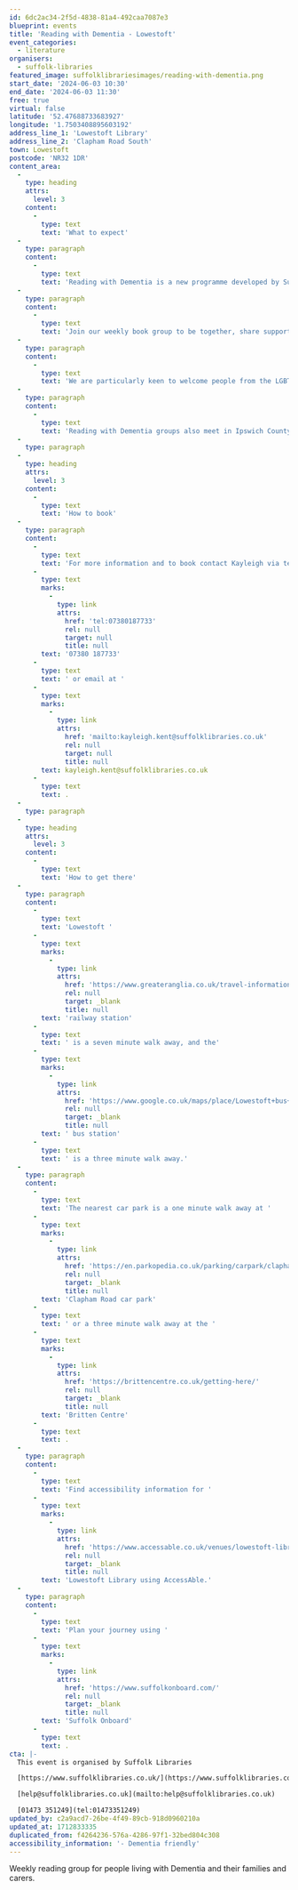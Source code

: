 ```yaml
---
id: 6dc2ac34-2f5d-4838-81a4-492caa7087e3
blueprint: events
title: 'Reading with Dementia - Lowestoft'
event_categories:
  - literature
organisers:
  - suffolk-libraries
featured_image: suffolklibrariesimages/reading-with-dementia.png
start_date: '2024-06-03 10:30'
end_date: '2024-06-03 11:30'
free: true
virtual: false
latitude: '52.47688733683927'
longitude: '1.7503408895603192'
address_line_1: 'Lowestoft Library'
address_line_2: 'Clapham Road South'
town: Lowestoft
postcode: 'NR32 1DR'
content_area:
  -
    type: heading
    attrs:
      level: 3
    content:
      -
        type: text
        text: 'What to expect'
  -
    type: paragraph
    content:
      -
        type: text
        text: 'Reading with Dementia is a new programme developed by Suffolk Libraries, with The Reading Agency, to support people living with dementia and their carers.'
  -
    type: paragraph
    content:
      -
        type: text
        text: 'Join our weekly book group to be together, share support, and find out about resources available. '
  -
    type: paragraph
    content:
      -
        type: text
        text: 'We are particularly keen to welcome people from the LGBTQIA+ community, people with learning disabilities and people from ethnic minority backgrounds.'
  -
    type: paragraph
    content:
      -
        type: text
        text: 'Reading with Dementia groups also meet in Ipswich County Library and Newmarket Library.'
  -
    type: paragraph
  -
    type: heading
    attrs:
      level: 3
    content:
      -
        type: text
        text: 'How to book'
  -
    type: paragraph
    content:
      -
        type: text
        text: 'For more information and to book contact Kayleigh via telephone on '
      -
        type: text
        marks:
          -
            type: link
            attrs:
              href: 'tel:07380187733'
              rel: null
              target: null
              title: null
        text: '07380 187733'
      -
        type: text
        text: ' or email at '
      -
        type: text
        marks:
          -
            type: link
            attrs:
              href: 'mailto:kayleigh.kent@suffolklibraries.co.uk'
              rel: null
              target: null
              title: null
        text: kayleigh.kent@suffolklibraries.co.uk
      -
        type: text
        text: .
  -
    type: paragraph
  -
    type: heading
    attrs:
      level: 3
    content:
      -
        type: text
        text: 'How to get there'
  -
    type: paragraph
    content:
      -
        type: text
        text: 'Lowestoft '
      -
        type: text
        marks:
          -
            type: link
            attrs:
              href: 'https://www.greateranglia.co.uk/travel-information/station-information/lwt'
              rel: null
              target: _blank
              title: null
        text: 'railway station'
      -
        type: text
        text: ' is a seven minute walk away, and the'
      -
        type: text
        marks:
          -
            type: link
            attrs:
              href: 'https://www.google.co.uk/maps/place/Lowestoft+bus+station/@52.4770576,1.7497725,18z/data=!4m24!1m15!4m14!1m6!1m2!1s0x47da1af4dc6a0171:0xa9d78eb97007c720!2sLowestoft+Library!2m2!1d1.7503366!2d52.4768238!1m6!1m2!1s0x47da1af56d372b2b:0x7065be204d63f941!2sLowestoft+bus+station,+Lowestoft+NR32+1NL!2m2!1d1.7519173!2d52.4773506!3m7!1s0x47da1af56d372b2b:0x7065be204d63f941!6m1!1v5!8m2!3d52.4773506!4d1.7519173!16s%2Fg%2F1q67mdqrk?entry=ttu'
              rel: null
              target: _blank
              title: null
        text: ' bus station'
      -
        type: text
        text: ' is a three minute walk away.'
  -
    type: paragraph
    content:
      -
        type: text
        text: 'The nearest car park is a one minute walk away at '
      -
        type: text
        marks:
          -
            type: link
            attrs:
              href: 'https://en.parkopedia.co.uk/parking/carpark/clapham_road/nr32/east_suffolk/?arriving=202404111030&leaving=202404111230'
              rel: null
              target: _blank
              title: null
        text: 'Clapham Road car park'
      -
        type: text
        text: ' or a three minute walk away at the '
      -
        type: text
        marks:
          -
            type: link
            attrs:
              href: 'https://brittencentre.co.uk/getting-here/'
              rel: null
              target: _blank
              title: null
        text: 'Britten Centre'
      -
        type: text
        text: .
  -
    type: paragraph
    content:
      -
        type: text
        text: 'Find accessibility information for '
      -
        type: text
        marks:
          -
            type: link
            attrs:
              href: 'https://www.accessable.co.uk/venues/lowestoft-library#224575f8-3516-404e-b08b-2b948939e7ad'
              rel: null
              target: _blank
              title: null
        text: 'Lowestoft Library using AccessAble.'
  -
    type: paragraph
    content:
      -
        type: text
        text: 'Plan your journey using '
      -
        type: text
        marks:
          -
            type: link
            attrs:
              href: 'https://www.suffolkonboard.com/'
              rel: null
              target: _blank
              title: null
        text: 'Suffolk Onboard'
      -
        type: text
        text: .
cta: |-
  This event is organised by Suffolk Libraries

  [https://www.suffolklibraries.co.uk/](https://www.suffolklibraries.co.uk/) 

  [help@suffolklibraries.co.uk](mailto:help@suffolklibraries.co.uk)

  [01473 351249](tel:01473351249)
updated_by: c2a9acd7-26be-4f49-89cb-918d0960210a
updated_at: 1712833335
duplicated_from: f4264236-576a-4286-97f1-32bed804c308
accessibility_information: '- Dementia friendly'
---
```

Weekly reading group for people living with Dementia and their families and carers.